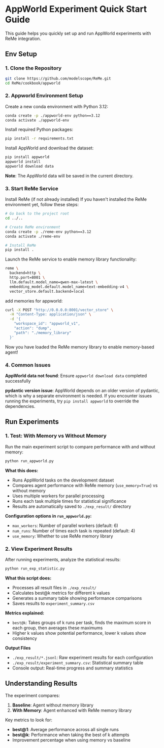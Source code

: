 # AppWorld Experiment Quick Start Guide

This guide helps you quickly set up and run AppWorld experiments with ReMe integration.

## Env Setup

### 1. Clone the Repository

```bash
git clone https://github.com/modelscope/ReMe.git
cd ReMe/cookbook/appworld
```

### 2. Appworld Environment Setup

Create a new conda environment with Python 3.12:

```bash
conda create -p ./appworld-env python==3.12
conda activate ./appworld-env
```

Install required Python packages:

```bash
pip install -r requirements.txt
```

Install AppWorld and download the dataset:

```bash
pip install appworld
appworld install
appworld download data
```

**Note**: The AppWorld data will be saved in the current directory.

### 3. Start ReMe Service

Install ReMe (if not already installed)
If you haven't installed the ReMe environment yet, follow these steps:
```bash
# Go back to the project root
cd ../..

# Create ReMe environment
conda create -p ./reme-env python==3.12
conda activate ./reme-env

# Install ReMe
pip install .
```

Launch the ReMe service to enable memory library functionality:

```bash
reme \
  backend=http \
  http.port=8001 \
  llm.default.model_name=qwen-max-latest \
  embedding_model.default.model_name=text-embedding-v4 \
  vector_store.default.backend=local
```

add memories for appworld:
```bash
curl -X POST "http://0.0.0.0:8001/vector_store" \
  -H "Content-Type: application/json" \
  -d '{
    "workspace_id": "appworld_v1",
    "action": "dump",
    "path": "./memory_library"
  }'
```
Now you have loaded the ReMe memory library to enable memory-based agent!

### 4. Common Issues

**AppWorld data not found**: Ensure `appworld download data` completed successfully

**pydantic version issue**:  AppWorld depends on an older version of pydantic, which is why a separate environment is needed. If you encounter issues running the experiments, try `pip install appworld` to override the dependencies.



## Run Experiments

### 1. Test: With Memory vs Without Memory

Run the main experiment script to compare performance with and without memory:

```bash
python run_appworld.py
```

**What this does:**
- Runs AppWorld tasks on the development dataset
- Compares agent performance with ReMe memory (`use_memory=True`) vs without memory
- Uses multiple workers for parallel processing
- Runs each task multiple times for statistical significance
- Results are automatically saved to `./exp_result/` directory

**Configuration options in `run_appworld.py`:**
- `max_workers`: Number of parallel workers (default: 6)
- `num_runs`: Number of times each task is repeated (default: 4)
- `use_memory`: Whether to use ReMe memory library

### 2. View Experiment Results

After running experiments, analyze the statistical results:

```bash
python run_exp_statistic.py
```

**What this script does:**
- Processes all result files in `./exp_result/`
- Calculates best@k metrics for different k values
- Generates a summary table showing performance comparisons
- Saves results to `experiment_summary.csv`

**Metrics explained:**
- `best@k`: Takes groups of k runs per task, finds the maximum score in each group, then averages these maximums
- Higher k values show potential performance, lower k values show consistency

**Output Files**

- `./exp_result/*.jsonl`: Raw experiment results for each configuration
- `./exp_result/experiment_summary.csv`: Statistical summary table
- Console output: Real-time progress and summary statistics

## Understanding Results

The experiment compares:
1. **Baseline**: Agent without memory library
2. **With Memory**: Agent enhanced with ReMe memory library

Key metrics to look for:
- **best@1**: Average performance across all single runs
- **best@k**: Performance when taking the best of k attempts
- Improvement percentage when using memory vs baseline